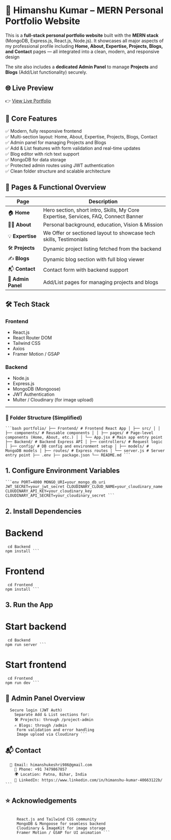 # 🚀 Himanshu Kumar – MERN Personal Portfolio Website

This is a **full-stack personal portfolio website** built with the **MERN stack** (MongoDB, Express.js, React.js, Node.js). It showcases all major aspects of my professional profile including **Home, About, Expertise, Projects, Blogs, and Contact** pages — all integrated into a clean, modern, and responsive design

The site also includes a **dedicated Admin Panel** to manage **Projects** and **Blogs** (Add/List functionality) securely.




## 🌐 Live Preview

👉 [View Live Portfolio](https://mern-portfolio-website-flame.vercel.app/)




## 🧩 Core Features

✅ Modern, fully responsive frontend  
✅ Multi-section layout: Home, About, Expertise, Projects, Blogs, Contact  
✅ Admin panel for managing Projects and Blogs  
✅ Add & List features with form validation and real-time updates  
✅ Blog editor with rich text support  
✅ MongoDB for data storage  
✅ Protected admin routes using JWT authentication  
✅ Clean folder structure and scalable architecture  




## 🧠 Pages & Functional Overview

| Page      | Description |
|-----------|-------------|
| 🏠 **Home**      | Hero section, short intro, Skills, My Core Expertise, Services, FAQ, Connect Banner |
| 🙋‍♂️ **About**     | Personal background, education, Vision & Mission |
| 💡 **Expertise** | We Offer or sectioned layout to showcase tech skills, Testimonials |
| 🛠 **Projects**  | Dynamic project listing fetched from the backend |
| ✍️ **Blogs**     | Dynamic blog section with full blog viewer |
| 📬 **Contact**   | Contact form with backend support |
| 🔐 **Admin Panel** | Add/List pages for managing projects and blogs |




## 🛠️ Tech Stack

### Frontend
- React.js
- React Router DOM
- Tailwind CSS
- Axios
- Framer Motion / GSAP

### Backend
- Node.js
- Express.js
- MongoDB (Mongoose)
- JWT Authentication
- Multer / Cloudinary (for image upload)

---

### 📁 Folder Structure (Simplified)

<pre lang="text"><code>```bash portfolio/ ├── Frontend/ # Frontend React App │ ├── src/ │ │ ├── components/ # Reusable components │ │ ├── pages/ # Page-level components (Home, About, etc.) │ │ └── App.jsx # Main app entry point ├── Backend/ # Backend Express API │ ├── controllers/ # Request logic │ ├── config/ # DB config and environment setup │ ├── models/ # MongoDB models │ ├── routes/ # Express routes │ └── server.js # Server entry point ├── .env ├── package.json └── README.md ```</code></pre>

## 1. Configure Environment Variables

<pre lang="text"><code>```env PORT=4000 MONGO_URI=your_mongo_db_uri JWT_SECRET=your_jwt_secret CLOUDINARY_CLOUD_NAME=your_cloudinary_name CLOUDINARY_API_KEY=your_cloudinary_key CLOUDINARY_API_SECRET=your_cloudinary_secret ```</code></pre>

## 2. Install Dependencies
 
# Backend
 <pre lang="text"><code> cd Backend
npm install ```</code></pre>

# Frontend
 <pre lang="text"><code> cd Frontend
npm install ```</code></pre>

## 3. Run the App

# Start backend
 <pre lang="text"><code> cd Backend
npm run server ```</code></pre>

# Start frontend
<pre lang="text"><code> cd Frontend
npm run dev ```</code></pre>

## 🔐 Admin Panel Overview
  <pre lang="text"><code>  Secure login (JWT Auth)
    Separate Add & List sections for:
    🛠 Projects: through /project-admin
    ✍️ Blogs: through /admin
     Form validation and error handling
     Image upload via Cloudinary ```</code></pre>

## 📬 Contact
  <pre lang="text"><code>  📧 Email: himanshukeshri986@gmail.com
    📱 Phone: +91 7479867857
    🌍 Location: Patna, Bihar, India
    🔗 LinkedIn: https://www.linkedin.com/in/himanshu-kumar-40663122b/ ```</code></pre>

## ⭐ Acknowledgements
<pre lang="text"><code>
     React.js and Tailwind CSS community
     MongoDB & Mongoose for seamless backend
     Cloudinary & ImageKit for image storage
     Framer Motion / GSAP for UI animation ```</code></pre>
